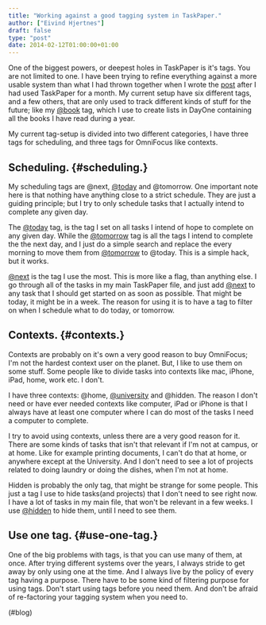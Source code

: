 ```yaml
---
title: "Working against a good tagging system in TaskPaper."
author: ["Eivind Hjertnes"]
draft: false
type: "post"
date: 2014-02-12T01:00:00+01:00
---
```


One of the biggest powers, or deepest holes in TaskPaper is it's tags.
You are not limited to one. I have been trying to refine everything
against a more usable system than what I had thrown together when I
wrote the
[post](http://www.hjertnes.me/blog/-taskpaper-after-using-it-for-a-while)
after I had used TaskPaper for a month. My current setup have six
different tags, and a few others, that are only used to track different
kinds of stuff for the future; like my [@book](<https://micro.blog/book>)
tag, which I use to create lists in DayOne containing all the books I
have read during a year.

My current tag-setup is divided into two different categories, I have
three tags for scheduling, and three tags for OmniFocus like contexts.


## Scheduling. {#scheduling.}

My scheduling tags are @next, [@today](<https://micro.blog/today>) and
@tomorrow. One important note here is that nothing have anything close
to a strict schedule. They are just a guiding principle; but I try to
only schedule tasks that I actually intend to complete any given day.

The [@today](<https://micro.blog/today>) tag, is the tag I set on all
tasks I intend of hope to complete on any given day. While the
[@tomorrow](<https://micro.blog/tomorrow>) tag is all the tags I intend to
complete the the next day, and I just do a simple search and replace the
every morning to move them from [@tomorrow](<https://micro.blog/tomorrow>)
to @today. This is a simple hack, but it works.

[@next](<https://micro.blog/next>) is the tag I use the most. This is more
like a flag, than anything else. I go through all of the tasks in my
main TaskPaper file, and just add [@next](<https://micro.blog/next>) to
any task that I should get started on as soon as possible. That might be
today, it might be in a week. The reason for using it is to have a tag
to filter on when I schedule what to do today, or tomorrow.


## Contexts. {#contexts.}

Contexts are probably on it's own a very good reason to buy OmniFocus;
I'm not the hardest context user on the planet. But, I like to use them
on some stuff. Some people like to divide tasks into contexts like mac,
iPhone, iPad, home, work etc. I don't.

I have three contexts: @home,
[@university](<https://micro.blog/university>) and @hidden. The reason I
don't need or have ever needed contexts like computer, iPad or iPhone is
that I always have at least one computer where I can do most of the
tasks I need a computer to complete.

I try to avoid using contexts, unless there are a very good reason for
it. There are some kinds of tasks that isn't that relevant if I'm not at
campus, or at home. Like for example printing documents, I can't do that
at home, or anywhere except at the University. And I don't need to see a
lot of projects related to doing laundry or doing the dishes, when I'm
not at home.

Hidden is probably the only tag, that might be strange for some people.
This just a tag I use to hide tasks(and projects) that I don't need to
see right now. I have a lot of tasks in my main file, that won't be
relevant in a few weeks. I use [@hidden](<https://micro.blog/hidden>) to
hide them, until I need to see them.


## Use one tag. {#use-one-tag.}

One of the big problems with tags, is that you can use many of them, at
once. After trying different systems over the years, I always stride to
get away by only using one at the time. And I always live by the policy
of every tag having a purpose. There have to be some kind of filtering
purpose for using tags. Don't start using tags before you need them. And
don't be afraid of re-factoring your tagging system when you need to.

(#blog)
